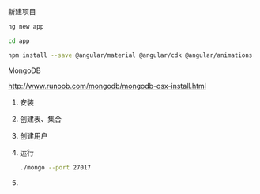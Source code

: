新建项目

```sh
ng new app

cd app

npm install --save @angular/material @angular/cdk @angular/animations

```

MongoDB

http://www.runoob.com/mongodb/mongodb-osx-install.html

1. 安装

2. 创建表、集合

3. 创建用户

4. 运行

   ```sh
   ./mongo --port 27017
   ```

5. 

